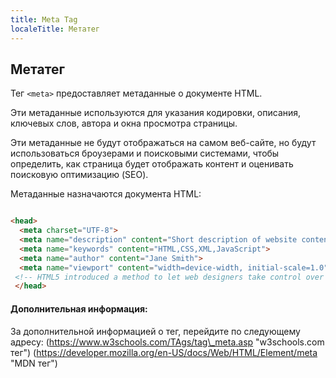 ```yaml
---
title: Meta Tag
localeTitle: Метатег
---
```

## Метатег

Тег `<meta>` предоставляет метаданные о документе HTML.

Эти метаданные используются для указания кодировки, описания, ключевых слов, автора и окна просмотра страницы.

Эти метаданные не будут отображаться на самом веб-сайте, но будут использоваться броузерами и поисковыми системами, чтобы определить, как страница будет отображать контент и оценивать поисковую оптимизацию (SEO).

Метаданные назначаются документа HTML:

```html

<head> 
  <meta charset="UTF-8"> 
  <meta name="description" content="Short description of website content here"> 
  <meta name="keywords" content="HTML,CSS,XML,JavaScript"> 
  <meta name="author" content="Jane Smith"> 
  <meta name="viewport" content="width=device-width, initial-scale=1.0"> 
 <!-- HTML5 introduced a method to let web designers take control over the viewport, through the <meta> tag. The viewport is the user's visible area of a web page. A <meta> viewport element gives the browser instructions on how to control the page's dimensions and scaling. --> 
 </head> 
```

#### Дополнительная информация:

За дополнительной информацией о  тег, перейдите по следующему адресу: (https://www.w3schools.com/TAgs/tag\_meta.asp "w3schools.com  тег") (https://developer.mozilla.org/en-US/docs/Web/HTML/Element/meta "MDN  тег")